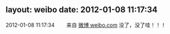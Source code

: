 layout: weibo
date: 2012-01-08 11:17:34
---
2012-01-08 11:17:34  &nbsp;&nbsp;&nbsp;&nbsp;&nbsp;&nbsp; 来自 <a href="http://weibo.com/" rel="nofollow">微博 weibo.com</a>
没了，没了哇！！！ ​​​

